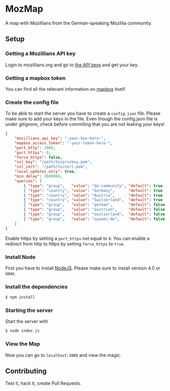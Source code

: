 # MozMap
A map with Mozillians from the German-speaking Mozillia community. 

## Setup

### Getting a Mozillians API key
Login to mozillians.org and go to [the API keys](https://mozillians.org/en-US/apikeys/) and get your key.

### Getting a mapbox token
You can find all the relevant information on [mapbox](https://www.mapbox.com/help/create-api-access-token/) itself.

### Create the config file
To be able to start the server you have to create a `config.json` file. Please make sure to add your keys in the file. Even though the config.json file is under gitignore, check before commiting that you are not leaking your keys!

```json
{
    "mozillians_api_key": "-your-key-here-",
    "mapbox_access_token": "-your-token-here-",
    "port_http": 3000,
    "port_https": 0,
    "force_https": false,
    "ssl_key": "/path/to/privkey.pem",
    "ssl_cert": "/path/to/cert.pem",
    "local_updates_only": true,
    "min_delay": 3600000,
    "queries": [
        { "type": "group",   "value": "de:community", "default": true  },
        { "type": "country", "value": "Germany",      "default": true  },
        { "type": "country", "value": "Austria",      "default": true  },
        { "type": "country", "value": "Switzerland",  "default": true  },
        { "type": "group",   "value": "german",       "default": false },
        { "type": "group",   "value": "austrian",     "default": false },
        { "type": "group",   "value": "switzerland",  "default": false },
        { "type": "group",   "value": "speaks:de",    "default": false }
    ]
}
```

Enable https by setting a `port_https` not equal to `0`. You can enable a redirect from http to https by setting `force_https` to `true`.

### Install Node
First you have to install [NodeJS](https://nodejs.org/). Please make sure to install version 4.0 or later.

### Install the dependencies

```bash
$ npm install
```

### Starting the server

Start the server with
```bash
$ node index.js
```

### View the Map
Now you can go to `localhost:3000` and view the magic.

## Contributing
Test it, hack it, create Pull Requests.
